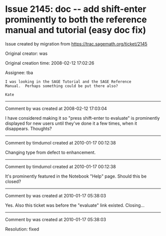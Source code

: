 # Issue 2145: doc -- add shift-enter prominently to both the reference manual and tutorial (easy doc fix)

Issue created by migration from https://trac.sagemath.org/ticket/2145

Original creator: was

Original creation time: 2008-02-12 17:02:26

Assignee: tba


```
I was looking in the SAGE Tutorial and the SAGE Reference
Manual.  Perhaps something could be put there also?

Kate
```



---

Comment by was created at 2008-02-12 17:03:04

I have considered making it so "press shift-enter to evaluate" is prominently
displayed for new users until they've done it a few times, when it disappears.
Thoughts?


---

Comment by timdumol created at 2010-01-17 00:12:38

Changing type from defect to enhancement.


---

Comment by timdumol created at 2010-01-17 00:12:38

It's prominently featured in the Notebook "Help" page. Should this be closed?


---

Comment by was created at 2010-01-17 05:38:03

Yes.  Also this ticket was before the "evaluate" link existed.  Closing...


---

Comment by was created at 2010-01-17 05:38:03

Resolution: fixed
